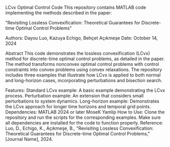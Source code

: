 LCvx Optimal Control Code
This repository contains MATLAB code implementing the methods described in the paper:

"Revisiting Lossless Convexification: Theoretical Guarantees for Discrete-time Optimal Control Problems"

Authors: Dayou Luo, Kazuya Echigo, Behçet Açıkmeşe
Date: October 14, 2024

Abstract
This code demonstrates the lossless convexification (LCvx) method for discrete-time optimal control problems, as detailed in the paper. The method transforms nonconvex optimal control problems with control constraints into convex problems using convex relaxations. The repository includes three examples that illustrate how LCvx is applied to both normal and long-horizon cases, incorporating perturbations and bisection search.

Features:
Standard LCvx example: A basic example demonstrating the LCvx process.
Perturbation example: An extension that considers small perturbations to system dynamics.
Long-horizon example: Demonstrates the LCvx approach for longer time horizons and temporal grid points.
Dependencies:
MATLAB 2024 or later
MoseK
Yamlip
How to Use:
Clone the repository and run the scripts for the corresponding examples.
Make sure all dependencies are installed for the code to function properly.
Reference:
Luo, D., Echigo, K., Açıkmeşe, B., "Revisiting Lossless Convexification: Theoretical Guarantees for Discrete-time Optimal Control Problems," [Journal Name], 2024.

